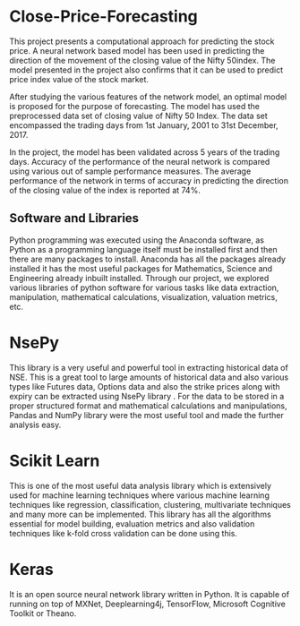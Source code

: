 # Close-Price-Forecasting

This project presents a computational approach for predicting the stock price. A neural network based model has been used in predicting the direction of the movement of the closing value of the Nifty 50index. The model presented in the project also confirms that it can be used to predict price index value of the stock market. 

After studying the various features of the network model, an optimal model is proposed for the purpose of forecasting. The model has used the preprocessed data set of closing value of Nifty 50 Index. The data set encompassed the trading days from 1st January, 2001 to 31st December, 2017. 

In the project, the model has been validated across 5 years of the trading days. Accuracy of the performance of the neural network is compared using various out of sample performance measures. The average performance of the network in terms of accuracy in predicting the direction of the closing value of the index is reported at 74%. 

## Software and Libraries

Python programming was executed using the Anaconda software, as Python as a programming language itself must be installed first and then there are many packages to install. Anaconda has all the packages already installed it has the most useful packages for Mathematics, Science and Engineering already inbuilt installed. Through our project, we explored various libraries of python software for various tasks like data extraction, manipulation, mathematical calculations, visualization, valuation metrics, etc.
 
NsePy
=====
This library is a very useful and powerful tool in extracting historical data of NSE. This is a great tool to large amounts of historical data and also various types like Futures data, Options data and also the strike prices along with expiry can be extracted using NsePy library
.
For the data to be stored in a proper structured format and mathematical calculations and manipulations, Pandas and NumPy library were the most useful tool and made the further analysis easy.
 
Scikit Learn
=============
This is one of the most useful data analysis library which is extensively used for machine learning techniques where various machine learning techniques like regression, classification, clustering, multivariate techniques and many more can be implemented. This library has all the algorithms essential for model building, evaluation metrics and also validation techniques like k-fold cross validation can be done using this.
 
Keras 
======
It is an open source neural network library written in Python. It is capable of running on top of MXNet, Deeplearning4j, TensorFlow, Microsoft Cognitive Toolkit or Theano.
